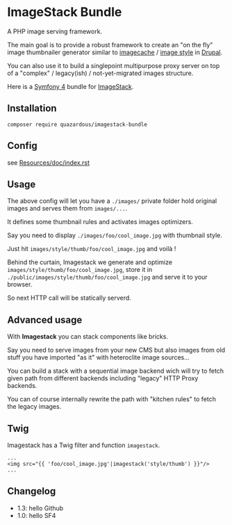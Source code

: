 # ImageStack Bundle

A PHP image serving framework.

The main goal is to provide a robust framework to create an "on the fly" image thumbnailer generator similar to [imagecache](https://www.drupal.org/project/imagecache) / [image style](https://www.drupal.org/docs/8/core/modules/image/working-with-images) in [Drupal](https://www.drupal.org/).

You can also use it to build a singlepoint multipurpose proxy server on top of a "complex" / legacy(ish) / not-yet-migrated images structure.

Here is a [Symfony 4](https://symfony.com/4) bundle for [ImageStack](https://github.com/quazardous/ImageStack).

## Installation

    composer require quazardous/imagestack-bundle

## Config

see [Resources/doc/index.rst](https://github.com/quazardous/imagestack-bundle/blob/master/Resources/doc/index.rst)

## Usage

The above config will let you have a `./images/` private folder hold original images and serves them from `images/...`.

It defines some thumbnail rules and activates images optimizers.

Say you need to display `./images/foo/cool_image.jpg` with thumbnail style.

Just hit `images/style/thumb/foo/cool_image.jpg` and voilà !

Behind the curtain, Imagestack we generate and optimize `images/style/thumb/foo/cool_image.jpg`, store it in `./public/images/style/thumb/foo/cool_image.jpg` and serve it to your browser.

So next HTTP call will be statically serverd.

## Advanced usage

With **Imagestack** you can stack components like bricks.

Say you need to serve images from your new CMS but also images from old stuff you have imported "as it" with heteroclite image sources...

You can build a stack with a sequential image backend wich will try to fetch given path from different backends including "legacy" HTTP Proxy backends.

You can of course internally rewrite the path with "kitchen rules" to fetch the legacy images.

## Twig

Imagestack has a Twig filter and function `imagestack`.

```html.twig
...
<img src="{{ 'foo/cool_image.jpg'|imagestack('style/thumb') }}"/>
...
```

## Changelog

  - 1.3: hello Github
  - 1.0: hello SF4


